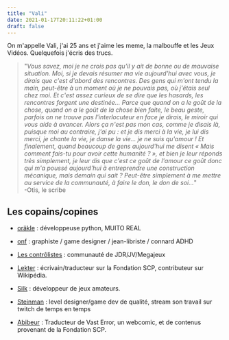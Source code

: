 ```yaml
---
title: "Vali"
date: 2021-01-17T20:11:22+01:00
draft: false
---
```


On m'appelle Vali, j'ai 25 ans et j'aime les meme, la malbouffe et les Jeux Vidéos. Quelquefois j'écris des trucs.

> "*Vous savez, moi je ne crois pas qu'il y ait de bonne ou de mauvaise situation. Moi, si je devais résumer ma vie aujourd'hui avec vous, je dirais que c'est d'abord des rencontres. Des gens qui m'ont tendu la main, peut-être à un moment où je ne pouvais pas, où j'étais seul chez moi. Et c'est assez curieux de se dire que les hasards, les rencontres forgent une destinée... Parce que quand on a le goût de la chose, quand on a le goût de la chose bien faite, le beau geste, parfois on ne trouve pas l'interlocuteur en face je dirais, le miroir qui vous aide à avancer. Alors ça n'est pas mon cas, comme je disais là, puisque moi au contraire, j'ai pu : et je dis merci à la vie, je lui dis merci, je chante la vie, je danse la vie... je ne suis qu'amour ! Et finalement, quand beaucoup de gens aujourd'hui me disent « Mais comment fais-tu pour avoir cette humanité ? », et bien je leur réponds très simplement, je leur dis que c'est ce goût de l'amour ce goût donc qui m'a poussé aujourd'hui à entreprendre une construction mécanique, mais demain qui sait ? Peut-être simplement à me mettre au service de la communauté, à faire le don, le don de soi...*"     
-Otis, le scribe

## Les copains/copines

- [oräkle](https://www.orakle.eu/) : développeuse python, MUITO REAL

- [onf](https://eymj.fr/) : graphiste / game designer / jean-libriste / connard ADHD

- [Les contrôlistes](https://controlistes.fr/) : communauté de JDR/JV/Megajeux

- [Lekter](https://lekter.orakle.eu/) : écrivain/traducteur sur la Fondation SCP, contributeur sur Wikipédia.

- [Silk](https://si1k.itch.io/) : développeur de jeux amateurs.

- [Steinman](https://www.twitch.tv/steinman78/) : level designer/game dev de qualité, stream son travail sur twitch de temps en temps

- [Abibeur](https://abibeur.github.io/) : Traducteur de Vast Error, un webcomic, et de contenus provenant de la Fondation SCP.

